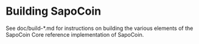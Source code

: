 Building SapoCoin
================

See doc/build-*.md for instructions on building the various
elements of the SapoCoin Core reference implementation of SapoCoin.
